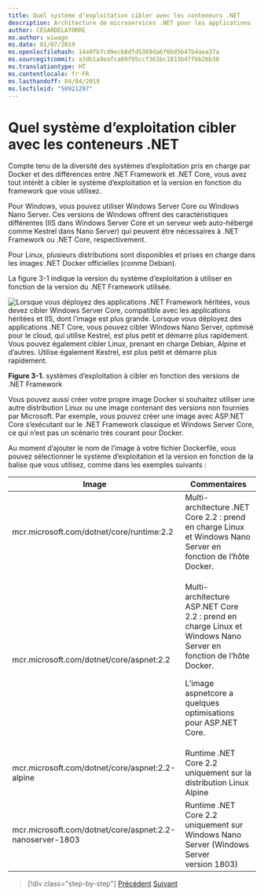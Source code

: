 ```yaml
---
title: Quel système d’exploitation cibler avec les conteneurs .NET
description: Architecture de microservices .NET pour les applications .NET en conteneur | Quel système d’exploitation cibler avec les conteneurs .NET
author: CESARDELATORRE
ms.author: wiwagn
ms.date: 01/07/2019
ms.openlocfilehash: 14a0fb7cd9ecb8dfd5369da6f6bd5b47b4aea37a
ms.sourcegitcommit: a3db1a9eafca89f95ccf361bc1833b47fbb2bb30
ms.translationtype: HT
ms.contentlocale: fr-FR
ms.lasthandoff: 04/04/2019
ms.locfileid: "58921297"
---
```

# <a name="what-os-to-target-with-net-containers"></a>Quel système d’exploitation cibler avec les conteneurs .NET

Compte tenu de la diversité des systèmes d’exploitation pris en charge par Docker et des différences entre .NET Framework et .NET Core, vous avez tout intérêt à cibler le système d’exploitation et la version en fonction du framework que vous utilisez.

Pour Windows, vous pouvez utiliser Windows Server Core ou Windows Nano Server. Ces versions de Windows offrent des caractéristiques différentes (IIS dans Windows Server Core et un serveur web auto-hébergé comme Kestrel dans Nano Server) qui peuvent être nécessaires à .NET Framework ou .NET Core, respectivement.

Pour Linux, plusieurs distributions sont disponibles et prises en charge dans les images .NET Docker officielles (comme Debian).

La figure 3-1 indique la version du système d’exploitation à utiliser en fonction de la version du .NET Framework utilisée.

![Lorsque vous déployez des applications .NET Framework héritées, vous devez cibler Windows Server Core, compatible avec les applications héritées et IIS, dont l’image est plus grande. Lorsque vous déployez des applications .NET Core, vous pouvez cibler Windows Nano Server, optimisé pour le cloud, qui utilise Kestrel, est plus petit et démarre plus rapidement. Vous pouvez également cibler Linux, prenant en charge Debian, Alpine et d’autres. Utilise également Kestrel, est plus petit et démarre plus rapidement.](./media/image1.png)

**Figure 3-1.** systèmes d’exploitation à cibler en fonction des versions de .NET Framework

Vous pouvez aussi créer votre propre image Docker si souhaitez utiliser une autre distribution Linux ou une image contenant des versions non fournies par Microsoft. Par exemple, vous pouvez créer une image avec ASP.NET Core s’exécutant sur le .NET Framework classique et Windows Server Core, ce qui n’est pas un scénario très courant pour Docker.

Au moment d’ajouter le nom de l’image à votre fichier Dockerfile, vous pouvez sélectionner le système d’exploitation et la version en fonction de la balise que vous utilisez, comme dans les exemples suivants :

<table>
<thead>
<tr class="header">
<th>Image</th>
<th>Commentaires</th>
</tr>
</thead>
<tbody>
<tr>
<td>mcr.microsoft.com/dotnet/core/runtime:2.2</td>
<td>Multi-architecture .NET Core 2.2 : prend en charge Linux et Windows Nano Server en fonction de l’hôte Docker.</td>
</tr>
<tr class="odd">
<td>mcr.microsoft.com/dotnet/core/aspnet:2.2</td>
<td><p>Multi-architecture ASP.NET Core 2.2 : prend en charge Linux et Windows Nano Server en fonction de l’hôte Docker.</p>
<p>L’image aspnetcore a quelques optimisations pour ASP.NET Core.</p></td>
</tr>
<tr class="even">
<td>mcr.microsoft.com/dotnet/core/aspnet:2.2-alpine</td>
<td>Runtime .NET Core 2.2 uniquement sur la distribution Linux Alpine</td>
</tr>
<tr class="odd">
<td>mcr.microsoft.com/dotnet/core/aspnet:2.2-nanoserver-1803</td>
<td>Runtime .NET Core 2.2 uniquement sur Windows Nano Server (Windows Server version 1803)</td>
</tr>
</tbody>
</table>

> [!div class="step-by-step"]
> [Précédent](container-framework-choice-factors.md)
> [Suivant](official-net-docker-images.md)